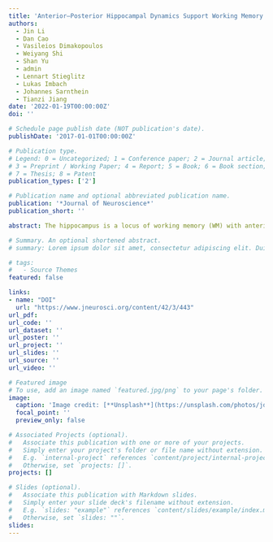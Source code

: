 ```yaml
---
title: 'Anterior–Posterior Hippocampal Dynamics Support Working Memory Processing'
authors:
  - Jin Li
  - Dan Cao
  - Vasileios Dimakopoulos
  - Weiyang Shi
  - Shan Yu
  - admin
  - Lennart Stieglitz
  - Lukas Imbach
  - Johannes Sarnthein
  - Tianzi Jiang
date: '2022-01-19T00:00:00Z'
doi: ''

# Schedule page publish date (NOT publication's date).
publishDate: '2017-01-01T00:00:00Z'

# Publication type.
# Legend: 0 = Uncategorized; 1 = Conference paper; 2 = Journal article;
# 3 = Preprint / Working Paper; 4 = Report; 5 = Book; 6 = Book section;
# 7 = Thesis; 8 = Patent
publication_types: ['2']

# Publication name and optional abbreviated publication name.
publication: '*Journal of Neuroscience*'
publication_short: ''

abstract: The hippocampus is a locus of working memory (WM) with anterior and posterior subregions that differ in their transcriptional and external connectivity patterns. However, the involvement and functional connections between these subregions in WM processing are poorly understood. To address these issues, we recorded intracranial EEG from the anterior and the posterior hippocampi in humans (seven females and seven males) who maintained a set of letters in their WM. We found that WM maintenance was accompanied by elevated low-frequency activity in both the anterior and posterior hippocampus and by increased theta/alpha band (3–12 Hz) phase synchronization between anterior and posterior subregions. Cross-frequency and Granger prediction analyses consistently showed that the correct WM trials were associated with theta/alpha band-coordinated unidirectional influence from the posterior to the anterior hippocampus. In contrast, WM errors were associated with bidirectional interactions between the anterior and posterior hippocampus. These findings imply that theta/alpha band synchrony within the hippocampus may support successful WM via a posterior to anterior influence. A combination of intracranial recording and a fine-grained atlas may be of value in understanding the neural mechanisms of WM processing.

# Summary. An optional shortened abstract.
# summary: Lorem ipsum dolor sit amet, consectetur adipiscing elit. Duis posuere tellus ac convallis placerat. Proin tincidunt magna sed ex sollicitudin condimentum.

# tags:
#   - Source Themes
featured: false

links:
- name: "DOI"
  url: "https://www.jneurosci.org/content/42/3/443"
url_pdf: 
url_code: ''
url_dataset: ''
url_poster: ''
url_project: ''
url_slides: ''
url_source: ''
url_video: ''

# Featured image
# To use, add an image named `featured.jpg/png` to your page's folder.
image:
  caption: 'Image credit: [**Unsplash**](https://unsplash.com/photos/jdD8gXaTZsc)'
  focal_point: ''
  preview_only: false

# Associated Projects (optional).
#   Associate this publication with one or more of your projects.
#   Simply enter your project's folder or file name without extension.
#   E.g. `internal-project` references `content/project/internal-project/index.md`.
#   Otherwise, set `projects: []`.
projects: []

# Slides (optional).
#   Associate this publication with Markdown slides.
#   Simply enter your slide deck's filename without extension.
#   E.g. `slides: "example"` references `content/slides/example/index.md`.
#   Otherwise, set `slides: ""`.
slides:
---
```

